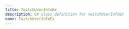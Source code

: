 ```yaml
---
title: TwitchUserInfoEx
description: C# class definition for TwitchUserInfoEx
name: TwitchUserInfoEx
---
```

